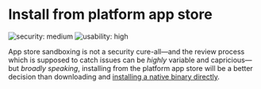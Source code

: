 # Install from platform app store

![security: medium](https://img.shields.io/badge/security-medium-yellow) ![usability: high](https://img.shields.io/badge/usability-high-blue)

App store sandboxing is not a security cure-all—and the review process which is supposed to catch issues can be _highly_ variable and capricious—but _broadly speaking_, installing from the platform app store will be a better decision than downloading and [installing a native binary directly](install-native-app-no-sandbox.md).